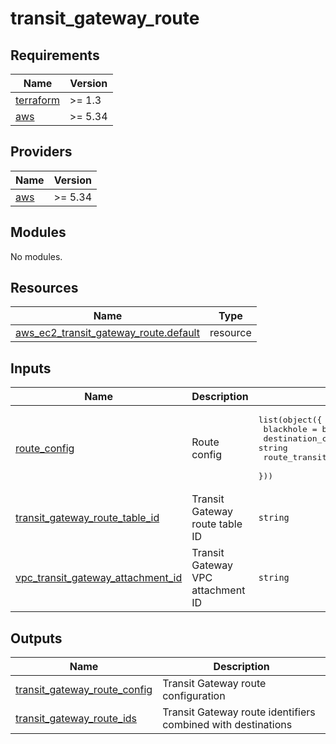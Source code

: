 # transit_gateway_route

<!-- BEGINNING OF PRE-COMMIT-OPENTOFU DOCS HOOK -->
## Requirements

| Name | Version |
|------|---------|
| <a name="requirement_terraform"></a> [terraform](#requirement\_terraform) | >= 1.3 |
| <a name="requirement_aws"></a> [aws](#requirement\_aws) | >= 5.34 |

## Providers

| Name | Version |
|------|---------|
| <a name="provider_aws"></a> [aws](#provider\_aws) | >= 5.34 |

## Modules

No modules.

## Resources

| Name | Type |
|------|------|
| [aws_ec2_transit_gateway_route.default](https://registry.terraform.io/providers/hashicorp/aws/latest/docs/resources/ec2_transit_gateway_route) | resource |

## Inputs

| Name | Description | Type | Default | Required |
|------|-------------|------|---------|:--------:|
| <a name="input_route_config"></a> [route\_config](#input\_route\_config) | Route config | <pre>list(object({<br>    blackhole                           = bool<br>    destination_cidr_block              = string<br>    route_transit_gateway_attachment_id = string<br>  }))</pre> | n/a | yes |
| <a name="input_transit_gateway_route_table_id"></a> [transit\_gateway\_route\_table\_id](#input\_transit\_gateway\_route\_table\_id) | Transit Gateway route table ID | `string` | n/a | yes |
| <a name="input_vpc_transit_gateway_attachment_id"></a> [vpc\_transit\_gateway\_attachment\_id](#input\_vpc\_transit\_gateway\_attachment\_id) | Transit Gateway VPC attachment ID | `string` | `""` | no |

## Outputs

| Name | Description |
|------|-------------|
| <a name="output_transit_gateway_route_config"></a> [transit\_gateway\_route\_config](#output\_transit\_gateway\_route\_config) | Transit Gateway route configuration |
| <a name="output_transit_gateway_route_ids"></a> [transit\_gateway\_route\_ids](#output\_transit\_gateway\_route\_ids) | Transit Gateway route identifiers combined with destinations |
<!-- END OF PRE-COMMIT-OPENTOFU DOCS HOOK -->
